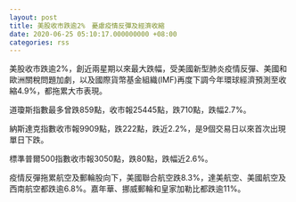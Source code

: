 ```yaml
---
layout: post
title: 美股收市跌逾2%　憂慮疫情反彈及經濟收縮
date: 2020-06-25 05:10:17.000000000 +08:00
categories: rss
---
```


美股收市跌逾2%，創近兩星期以來最大跌幅，受美國新型肺炎疫情反彈、美國和歐洲關稅問題加劇，以及國際貨幣基金組織(IMF)再度下調今年環球經濟預測至收縮4.9%，都拖累大市表現。

道瓊斯指數最多曾跌859點，收市報25445點，跌710點，跌幅2.7%。

納斯達克指數收市報9909點，跌222點，跌近2.2%，是9個交易日以來首次出現單日下跌。

標準普爾500指數收市報3050點，跌80點，跌幅近2.6%。

疫情反彈拖累航空及郵輪股向下，美國聯合航空跌8.3%，達美航空、美國航空及西南航空都跌逾6.8%。嘉年華、挪威郵輪和皇家加勒比都跌逾11%。
